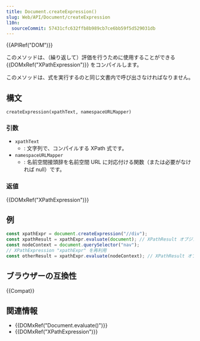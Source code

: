 ```yaml
---
title: Document.createExpression()
slug: Web/API/Document/createExpression
l10n:
  sourceCommit: 57431cfc632ffb8b989cb7ce6bb59f5d529031db
---
```


{{APIRef("DOM")}}

このメソッドは、（繰り返して）評価を行うために使用することができる {{DOMxRef("XPathExpression")}} をコンパイルします。

このメソッドは、式を実行するのと同じ文書内で呼び出さなければなりません。

## 構文

```js-nolint
createExpression(xpathText, namespaceURLMapper)
```

### 引数

- `xpathText`
  - : 文字列で、コンパイルする XPath 式です。
- `namespaceURLMapper`
  - : 名前空間接頭辞を名前空間 URL に対応付ける関数（または必要がなければ null）です。

### 返値

{{DOMxRef("XPathExpression")}}

## 例

```js
const xpathExpr = document.createExpression("//div");
const xpathResult = xpathExpr.evaluate(document); // XPathResult オブジェクトを返す
const nodeContext = document.querySelector("nav");
// XPathExpression "xpathExpr" を再利用
const otherResult = xpathExpr.evaluate(nodeContext); // XPathResult オブジェクトを返す
```

## ブラウザーの互換性

{{Compat}}

## 関連情報

- {{DOMxRef("Document.evaluate()")}}
- {{DOMxRef("XPathExpression")}}
